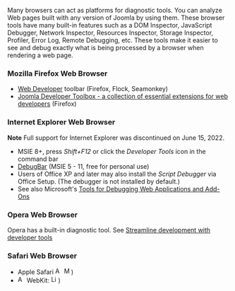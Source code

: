 <!-- Filename: Web_page_diagnostic_tools / Display title: Web page diagnostic tools -->

Many browsers can act as platforms for diagnostic tools. You can analyze
Web pages built with any version of Joomla by using them. These browser
tools have many built-in features such as a DOM Inspector, JavaScript
Debugger, Network Inspector, Resources Inspector, Storage Inspector,
Profiler, Error Log, Remote Debugging, etc. These tools make it easier
to see and debug exactly what is being processed by a browser when
rendering a web page.

### Mozilla Firefox Web Browser

- <a href="https://addons.mozilla.org/en-US/firefox/addon/web-developer"
  class="external text" target="_blank"
  rel="nofollow noreferrer noopener">Web Developer</a> toolbar (Firefox,
  Flock, Seamonkey)
- <a
  href="https://addons.mozilla.org/en-US/firefox/collections/71746/joomla-developer-toolbox/"
  class="external text" target="_blank"
  rel="nofollow noreferrer noopener">Joomla Developer Toolbox - a
  collection of essential extensions for web developers</a> (Firefox)

### Internet Explorer Web Browser

**Note** Full support for Internet Explorer was discontinued on June 15,
2022.

- MSIE 8+, press *Shift+F12* or click the *Developer Tools* icon in the
  command bar
- <a href="https://www.debugbar.com/?langage=en%20" class="external text"
  target="_blank" rel="nofollow noreferrer noopener">DebugBar</a> (MSIE
  5 - 11, free for personal use)
- Users of Office XP and later may also install the *Script Debugger*
  via Office Setup. (The debugger is not installed by default.)
- See also Microsoft's <a
  href="https://docs.microsoft.com/en-us/windows/win32/win7appqual/tools-for-debugging-web-applications-and-add-ons"
  class="external text" target="_blank"
  rel="nofollow noreferrer noopener">Tools for Debugging Web Applications
  and Add-Ons</a>

### Opera Web Browser

Opera has a built-in diagnostic tool. See <a
href="https://help.opera.com/en/opera36/explore-advanced-features/#developerTools"
class="external text" target="_blank"
rel="nofollow noreferrer noopener">Streamline development with developer
tools</a>

### Safari Web Browser

- Apple Safari <img
  src="https://docs.joomla.org/images/thumb/8/8d/Os_mac.gif/16px-Os_mac.gif"
  decoding="async"
  srcset="https://docs.joomla.org/images/thumb/8/8d/Os_mac.gif/24px-Os_mac.gif 1.5x, https://docs.joomla.org/images/thumb/8/8d/Os_mac.gif/32px-Os_mac.gif 2x"
  data-file-width="40" data-file-height="40" width="16" height="16"
  alt="Apple MacOSX" /> <img
  src="https://docs.joomla.org/images/thumb/9/95/Os_win.gif/16px-Os_win.gif"
  decoding="async"
  srcset="https://docs.joomla.org/images/thumb/9/95/Os_win.gif/24px-Os_win.gif 1.5x, https://docs.joomla.org/images/thumb/9/95/Os_win.gif/32px-Os_win.gif 2x"
  data-file-width="40" data-file-height="40" width="16" height="16"
  alt="Microsoft Windows" />)
- <img
  src="https://docs.joomla.org/images/thumb/8/8d/Os_mac.gif/16px-Os_mac.gif"
  decoding="async"
  srcset="https://docs.joomla.org/images/thumb/8/8d/Os_mac.gif/24px-Os_mac.gif 1.5x, https://docs.joomla.org/images/thumb/8/8d/Os_mac.gif/32px-Os_mac.gif 2x"
  data-file-width="40" data-file-height="40" width="16" height="16"
  alt="Apple MacOSX" /> WebKit: <img
  src="https://docs.joomla.org/images/thumb/3/3d/Os_linux.gif/16px-Os_linux.gif"
  decoding="async"
  srcset="https://docs.joomla.org/images/thumb/3/3d/Os_linux.gif/24px-Os_linux.gif 1.5x, https://docs.joomla.org/images/thumb/3/3d/Os_linux.gif/32px-Os_linux.gif 2x"
  data-file-width="40" data-file-height="40" width="16" height="16"
  alt="Linux" />)
